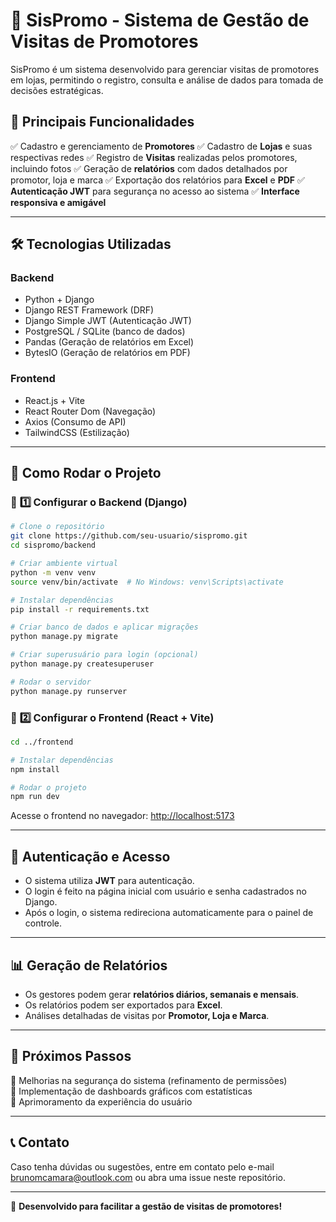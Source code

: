 # 🛒 SisPromo - Sistema de Gestão de Visitas de Promotores

SisPromo é um sistema desenvolvido para gerenciar visitas de promotores em lojas, permitindo o registro, consulta e análise de dados para tomada de decisões estratégicas.

## 📌 **Principais Funcionalidades**

✅ Cadastro e gerenciamento de **Promotores** 
✅ Cadastro de **Lojas** e suas respectivas redes 
✅ Registro de **Visitas** realizadas pelos promotores, incluindo fotos 
✅ Geração de **relatórios** com dados detalhados por promotor, loja e marca 
✅ Exportação dos relatórios para **Excel** e **PDF** 
✅ **Autenticação JWT** para segurança no acesso ao sistema 
✅ **Interface responsiva e amigável**

---

## 🛠 **Tecnologias Utilizadas**

### **Backend**

- Python + Django
- Django REST Framework (DRF)
- Django Simple JWT (Autenticação JWT)
- PostgreSQL / SQLite (banco de dados)
- Pandas (Geração de relatórios em Excel)
- BytesIO (Geração de relatórios em PDF)

### **Frontend**

- React.js + Vite
- React Router Dom (Navegação)
- Axios (Consumo de API)
- TailwindCSS (Estilização)

---

## 🚀 **Como Rodar o Projeto**

### 🔹 **1️⃣ Configurar o Backend (Django)**

```sh
# Clone o repositório
git clone https://github.com/seu-usuario/sispromo.git
cd sispromo/backend

# Criar ambiente virtual
python -m venv venv
source venv/bin/activate  # No Windows: venv\Scripts\activate

# Instalar dependências
pip install -r requirements.txt

# Criar banco de dados e aplicar migrações
python manage.py migrate

# Criar superusuário para login (opcional)
python manage.py createsuperuser

# Rodar o servidor
python manage.py runserver
```

### 🔹 **2️⃣ Configurar o Frontend (React + Vite)**

```sh
cd ../frontend

# Instalar dependências
npm install

# Rodar o projeto
npm run dev
```

Acesse o frontend no navegador: [http://localhost:5173](http://localhost:5173)

---

## 🔑 **Autenticação e Acesso**

- O sistema utiliza **JWT** para autenticação.
- O login é feito na página inicial com usuário e senha cadastrados no Django.
- Após o login, o sistema redireciona automaticamente para o painel de controle.

---

## 📊 **Geração de Relatórios**

- Os gestores podem gerar **relatórios diários, semanais e mensais**.
- Os relatórios podem ser exportados para **Excel**.
- Análises detalhadas de visitas por **Promotor, Loja e Marca**.

---

## 📌 **Próximos Passos**

🔹 Melhorias na segurança do sistema (refinamento de permissões)\
🔹 Implementação de dashboards gráficos com estatísticas\
🔹 Aprimoramento da experiência do usuário

---

## 📞 **Contato**

Caso tenha dúvidas ou sugestões, entre em contato pelo e-mail [brunomcamara@outlook.com](mailto\:brunomcamara@outlook.com) ou abra uma issue neste repositório.

---

🚀 **Desenvolvido para facilitar a gestão de visitas de promotores!**

